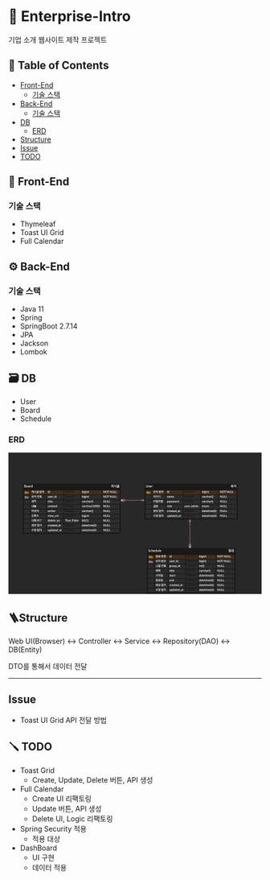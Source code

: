 # 🏢 Enterprise-Intro
기업 소개 웹사이트 제작 프로젝트

## 📖 Table of Contents
- [Front-End](#front-end)
  - [기술 스택](#기술-스택)
- [Back-End](#back-end)
  - [기술 스택](#기술-스택-1)
- [DB](#db)
  - [ERD](#erd)
- [Structure](#structure)
- [Issue](#issue)
- [TODO](#todo)

## 🎨 Front-End
### 기술 스택
- Thymeleaf
- Toast UI Grid
- Full Calendar

## ⚙️ Back-End
### 기술 스택
- Java 11
- Spring 
- SpringBoot 2.7.14
- JPA
- Jackson
- Lombok

## 🗃️ DB
- User
- Board
- Schedule

### ERD
![erd](./erd.png)

## 🪜Structure
Web UI(Browser) <-> Controller <-> Service <-> Repository(DAO) <-> DB(Entity)

DTO를 통해서 데이터 전달

---

## Issue
- Toast UI Grid API 전달 방법

## 🪛 TODO
- Toast Grid
  - Create, Update, Delete 버튼, API 생성
- Full Calendar
  - Create UI 리팩토링
  - Update 버튼, API 생성
  - Delete UI, Logic 리팩토링
- Spring Security 적용
  - 적용 대상
- DashBoard
  - UI 구현
  - 데이터 적용